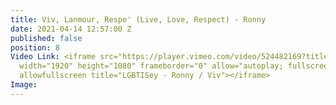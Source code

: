 ```yaml
---
title: Viv, Lanmour, Respe' (Live, Love, Respect) - Ronny
date: 2021-04-14 12:57:00 Z
published: false
position: 8
Video Link: <iframe src="https://player.vimeo.com/video/524482169?title=0&amp;byline=0&amp;portrait=0&amp;speed=0&amp;badge=0&amp;autopause=0&amp;player_id=0&amp;app_id=58479"
  width="1920" height="1080" frameborder="0" allow="autoplay; fullscreen; picture-in-picture"
  allowfullscreen title="LGBTISey - Ronny / Viv"></iframe>
Image: 
---
```


